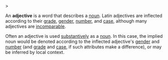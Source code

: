 <!-- markdownlint-disable MD041 -->>
An **adjective** is a word that describes a [noun](nomen.md). Latin adjectives are inflected according to their [grade](gradus.md), [gender](genus.md), [number](numerus.md), and [case](casus.md), although many adjectives are [incomparable](incomparabile.md).

Often an adjective is used [substantively](https://wikipedia.org/wiki/Nominalization) as a [noun](nomen.md). In this case, the implied noun would be denoted according to the inflected adjective's [gender](genus.md) and [number](numerus.md) (and [grade](gradus.md) and [case](casus.md), if such attributes make a difference), or may be inferred by local context.
